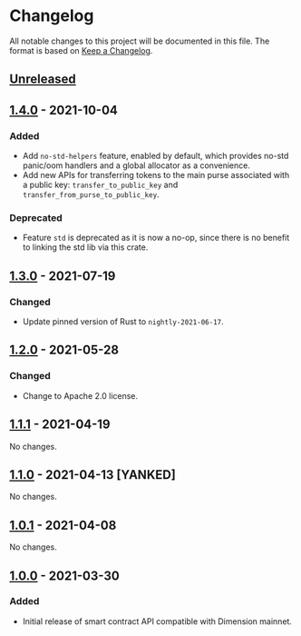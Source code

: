 # Changelog

All notable changes to this project will be documented in this file.  The format is based on [Keep a Changelog].

[comment]: <> (Added:      new features)
[comment]: <> (Changed:    changes in existing functionality)
[comment]: <> (Deprecated: soon-to-be removed features)
[comment]: <> (Removed:    now removed features)
[comment]: <> (Fixed:      any bug fixes)
[comment]: <> (Security:   in case of vulnerabilities)



## [Unreleased]


## [1.4.0] - 2021-10-04

### Added
* Add `no-std-helpers` feature, enabled by default, which provides no-std panic/oom handlers and a global allocator as a convenience.
* Add new APIs for transferring tokens to the main purse associated with a public key: `transfer_to_public_key` and `transfer_from_purse_to_public_key`.

### Deprecated
* Feature `std` is deprecated as it is now a no-op, since there is no benefit to linking the std lib via this crate.



## [1.3.0] - 2021-07-19

### Changed
* Update pinned version of Rust to `nightly-2021-06-17`.



## [1.2.0] - 2021-05-28

### Changed
* Change to Apache 2.0 license.



## [1.1.1] - 2021-04-19

No changes.



## [1.1.0] - 2021-04-13 [YANKED]

No changes.



## [1.0.1] - 2021-04-08

No changes.



## [1.0.0] - 2021-03-30

### Added
* Initial release of smart contract API compatible with Dimension mainnet.



[Keep a Changelog]: https://keepachangelog.com/en/1.0.0
[unreleased]: https://github.com/dimension-labs/dimension-node/compare/v1.4.0...dev
[1.4.0]: https://github.com/dimension-labs/dimension-node/compare/v1.3.0...v1.4.0
[1.3.0]: https://github.com/dimension-labs/dimension-node/compare/v1.2.0...v1.3.0
[1.2.0]: https://github.com/dimension-labs/dimension-node/compare/v1.1.1...v1.2.0
[1.1.1]: https://github.com/dimension-labs/dimension-node/compare/v1.0.1...v1.1.1
[1.1.0]: https://github.com/dimension-labs/dimension-node/compare/v1.0.1...v1.1.1
[1.0.1]: https://github.com/dimension-labs/dimension-node/compare/v1.0.0...v1.0.1
[1.0.0]: https://github.com/dimension-labs/dimension-node/releases/tag/v1.0.0
